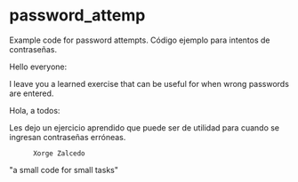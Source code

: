 # password_attemp
Example code for password attempts.  Código ejemplo para intentos de contraseñas.


Hello everyone:

I leave you a learned exercise that can be useful for when wrong passwords are entered.

Hola, a todos:

Les dejo un ejercicio aprendido que puede ser de utilidad para cuando se ingresan contraseñas erróneas.

          Xorge Zalcedo
"a small code for small tasks"
